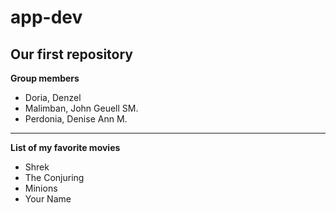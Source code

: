 # app-dev
Our first repository
---------------------------------
**Group members**
- Doria, Denzel 
- Malimban, John Geuell SM.
- Perdonia, Denise Ann M.
---------------------------------
**List of my favorite movies**
- Shrek
- The Conjuring
- Minions
- Your Name
